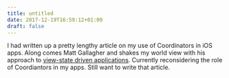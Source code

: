 ```yaml
---
title: untitled
date: 2017-12-19T16:59:12+01:00
draft: false
---
```


I had written up a pretty lengthy article on my use of Coordinators in iOS apps. Along comes Matt Gallagher and shakes
my world view with his approach to [view-state driven applications](https://www.cocoawithlove.com/blog/view-state-driven-applications.html).
Currently reconsidering the role of Coordiantors in my apps. Still want to write that article.

